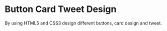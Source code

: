 # Button Card Tweet Design


By using HTML5 and CSS3 design different buttons, card design and tweet.  
